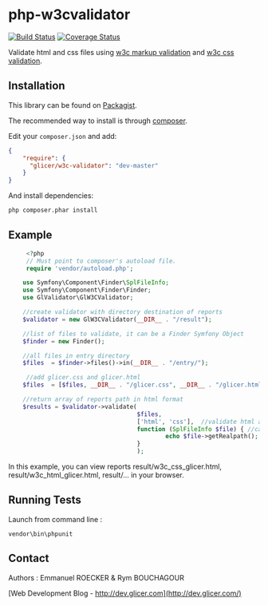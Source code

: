 # php-w3cvalidator

[![Build Status](https://travis-ci.org/emmanuelroecker/php-w3cvalidator.svg?branch=master)](https://travis-ci.org/emmanuelroecker/php-w3cvalidator)
[![Coverage Status](https://coveralls.io/repos/emmanuelroecker/php-w3cvalidator/badge.svg?branch=master&service=github)](https://coveralls.io/github/emmanuelroecker/php-w3cvalidator?branch=master)

Validate html and css files using [w3c markup validation](http://validator.w3.org/) and [w3c css validation](http://jigsaw.w3.org/css-validator/).

## Installation

This library can be found on [Packagist](https://packagist.org/packages/glicer/w3c-validator).

The recommended way to install is through [composer](http://getcomposer.org).

Edit your `composer.json` and add:

```json
{
    "require": {
      "glicer/w3c-validator": "dev-master"
    }
}
```

And install dependencies:

```bash
php composer.phar install
```

## Example

```php
     <?php
     // Must point to composer's autoload file.
     require 'vendor/autoload.php';

    use Symfony\Component\Finder\SplFileInfo;
    use Symfony\Component\Finder\Finder;
    use GlValidator\GlW3CValidator;

    //create validator with directory destination of reports
    $validator = new GlW3CValidator(__DIR__ . "/result");

    //list of files to validate, it can be a Finder Symfony Object
    $finder = new Finder();

    //all files in entry directory
    $files  = $finder->files()->in(__DIR__ . "/entry/");

     //add glicer.css and glicer.html
    $files  = [$files, __DIR__ . "/glicer.css", __DIR__ . "/glicer.html"];

    //return array of reports path in html format
    $results = $validator->validate(
                                    $files,
                                    ['html', 'css'],  //validate html and css files
                                    function (SplFileInfo $file) { //callback function
                                            echo $file->getRealpath();
                                    }
                                    );

```

In this example, you can view reports result/w3c_css_glicer.html, result/w3c_html_glicer.html, result/... in your browser.

## Running Tests

Launch from command line :

```console
vendor\bin\phpunit
```

## Contact

Authors : Emmanuel ROECKER & Rym BOUCHAGOUR

[Web Development Blog - http://dev.glicer.com](http://dev.glicer.com/)


